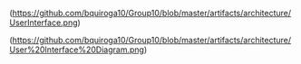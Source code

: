 (https://github.com/bquiroga10/Group10/blob/master/artifacts/architecture/UserInterface.png)

(https://github.com/bquiroga10/Group10/blob/master/artifacts/architecture/User%20Interface%20Diagram.png)
